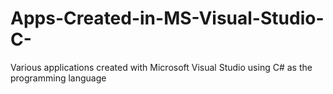 # Apps-Created-in-MS-Visual-Studio-C-
Various applications created with Microsoft Visual Studio using C# as the programming language
